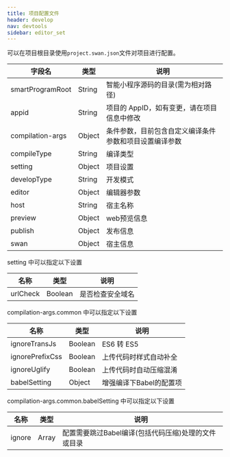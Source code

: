 ```yaml
---
title: 项目配置文件
header: develop
nav: devtools
sidebar: editor_set
---
```


  
可以在项目根目录使用`project.swan.json`文件对项目进行配置。

|字段名 | 类型 |说明|
|---|---|---|
|smartProgramRoot|String|智能小程序源码的目录(需为相对路径)|
|appid|String| 项目的 AppID，如有变更，请在项目信息中修改 |
|compilation-args|Object|条件参数，目前包含自定义编译条件参数和项目设置编译参数|
|compileType|String|编译类型|
|setting|Object|项目设置|
|developType|String|开发模式|
|editor|Object|编辑器参数|
|host|String|宿主名称|
|preview|Object|web预览信息|
|publish|Object|发布信息|
|swan|Object|宿主信息|

setting 中可以指定以下设置

|名称 | 类型  | 说明|
|---|---|---|
|urlCheck|Boolean|是否检查安全域名|


compilation-args.common 中可以指定以下设置

|名称 | 类型  | 说明|
|---|---|---|
|ignoreTransJs|Boolean|ES6 转 ES5|
|ignorePrefixCss|Boolean|上传代码时样式自动补全|
|ignoreUglify|Boolean|上传代码时自动压缩混淆|
|babelSetting|Object|增强编译下Babel的配置项|

compilation-args.common.babelSetting 中可以指定以下设置

|名称 | 类型  | 说明|
|---|---|---|
|ignore|Array<String>|配置需要跳过Babel编译(包括代码压缩)处理的文件或目录|
